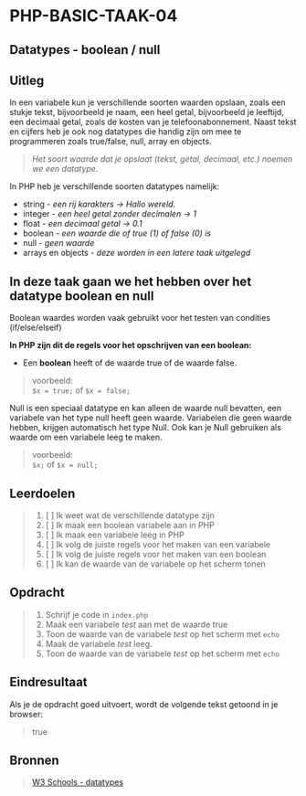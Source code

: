 # PHP-BASIC-TAAK-04
## Datatypes - boolean / null
## Uitleg
In een variabele kun je verschillende soorten waarden opslaan, zoals een stukje tekst, bijvoorbeeld je naam, een heel getal, bijvoorbeeld je leeftijd, een decimaal getal, zoals  de kosten van je telefoonabonnement. Naast tekst en cijfers heb je ook nog datatypes die handig zijn om mee te programmeren zoals true/false, null, array en objects.
>
>_Het soort waarde dat je opslaat (tekst, getal, decimaal, etc.) noemen we een datatype._
>
In PHP heb je verschillende soorten datatypes namelijk:
* string - _een rij karakters -> Hallo wereld._
* integer - _een heel getal zonder decimalen -> 1_
* float - _een decimaal getal -> 0.1_
* boolean - _een waarde die of true (1) of false (0) is_
* null - _geen waarde_
* arrays en objects - _deze worden in een latere taak uitgelegd_

## In deze taak gaan we het hebben over het datatype boolean en null

Boolean waardes worden vaak gebruikt voor het testen van condities (if/else/elseif)

**In PHP zijn dit de regels voor het opschrijven van een boolean:**
* Een **boolean** heeft of de waarde true of de waarde false.
>voorbeeld:  
>`$x = true;` of `$x = false;`


Null is een speciaal datatype en kan alleen de waarde null bevatten, een variabele van het type null heeft geen waarde. Variabelen die geen waarde hebben, krijgen automatisch het type Null. Ook kan je Null gebruiken als waarde om een variabele leeg te maken.
>voorbeeld:  
>`$x;` of `$x = null;`

## Leerdoelen
>1. [ ] Ik weet wat de verschillende datatype zijn
>2. [ ] Ik maak een boolean variabele aan in PHP
>3. [ ] Ik maak een variabele leeg in PHP
>4. [ ] Ik volg de juiste regels voor het maken van een variabele 
>5. [ ] Ik volg de juiste regels voor het maken van een boolean
>7. [ ] Ik kan de waarde van de variabele op het scherm tonen

## Opdracht

>1. Schrijf je code in `index.php`
>2. Maak een variabele _test_ aan met de waarde true
>3. Toon de waarde van de variabele _test_ op het scherm met `echo`
>4. Maak de variabele _test_ leeg.
>5. Toon de waarde van de variabele _test_ op het scherm met `echo`

## Eindresultaat
Als je de opdracht goed uitvoert, wordt de volgende tekst getoond in je browser: 
>true  
>

## Bronnen
>[W3 Schools - datatypes](https://www.w3schools.com/PHP/php_datatypes.asp)


<!--- ------------ DIT COMMENTAAR LATEN STAAN AUB ------------
------------------ ------------------------------ ------------
------------------ eagle ref:65877905
------------------ ------------------------------ ------------
------------------ DIT COMMENTAAR LATEN STAAN AUB -------- -->